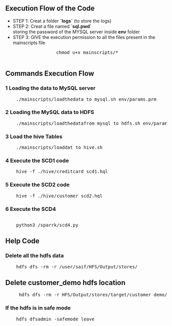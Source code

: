 ## Execution Flow of the Code

<ul>
    <li>
    STEP 1: Creat a folder <b>`logs`</b> (to store the logs)
    </li>
    <li>
    STEP 2: Creat a file named <b>`sql.pwd`</b> <br>
            storing the password of the MYSQL server inside <b>env</b> folder             
    </li>
    <li>
    STEP 3: GIVE the execution permission to all the files present in the mainscripts file <br>
            <pre>
                chmod u+x mainscripts/*
            </pre>
    </li>
</ul>

## Commands Execution Flow

### 1 Loading the data to MySQL server
<pre>
    ./mainscripts/loadthedata_to_mysql.sh env/params.prm
</pre>

### 2 Loading the  MySQL data to HDFS 
<pre>
    ./mainscripts/loadthedatafrom_mysql_to_hdfs.sh env/params.prm sqoop_scripts/sqoop_job.sh
</pre>

### 3 Load the hive Tables
<pre>
    ./mainscripts/loaddat_to_hive.sh
</pre>

### 4 Execute the SCD1 code
<pre>
    hive -f ./hive/creditcard_scd1.hql 
</pre>

### 5 Execute the SCD2 code
<pre>
    hive -f ./hive/customer_scd2.hql
</pre>

### 6 Execute the SCD4
<pre>   
    python3 /sparrk/scd4.py
</pre>


## Help Code

### Delete all the hdfs data
<pre>
    hdfs dfs -rm -r /user/saif/HFS/Output/stores/
</pre>

## Delete customer_demo hdfs location
<pre>
     hdfs dfs -rm -r HFS/Output/stores/target/customer_demo/*
</pre>

### If the hdfs is in safe mode
<pre>
    hdfs dfsadmin -safemode leave
</pre>






